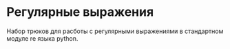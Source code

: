 # Регулярные выражения
Набор трюков для расботы с регулярными выражениями в стандартном модуле re языка python.
